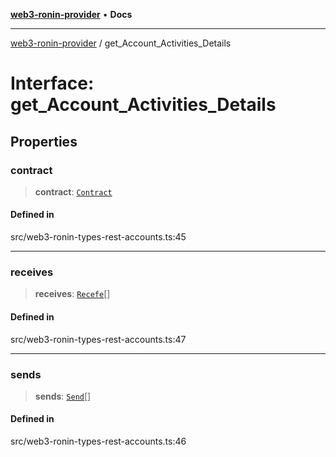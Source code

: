 [**web3-ronin-provider**](../README.md) • **Docs**

***

[web3-ronin-provider](../globals.md) / get\_Account\_Activities\_Details

# Interface: get\_Account\_Activities\_Details

## Properties

### contract

> **contract**: [`Contract`](Contract.md)

#### Defined in

src/web3-ronin-types-rest-accounts.ts:45

***

### receives

> **receives**: [`Recefe`](Recefe.md)[]

#### Defined in

src/web3-ronin-types-rest-accounts.ts:47

***

### sends

> **sends**: [`Send`](Send.md)[]

#### Defined in

src/web3-ronin-types-rest-accounts.ts:46
